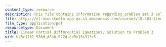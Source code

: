 ```yaml
---
content_type: resource
description: This file contains information regarding problem set 3 solution.
file: https://ol-ocw-studio-app-qa.s3.amazonaws.com/courses/18-303-linear-partial-differential-equations-analysis-and-numerics-fall-2014/b45c1232530dd3ab522dea9e13c31fc5_MIT18_303F14_pset3sol.pdf
file_type: application/pdf
resourcetype: Document
title: Linear Partial Differential Equations, Solution to Problem 3
uid: b45c1232-530d-d3ab-522d-ea9e13c31fc5
---
```

